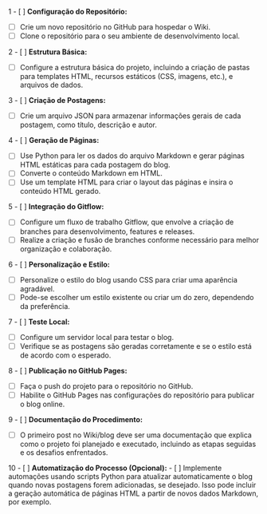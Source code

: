 1 - [ ] **Configuração do Repositório:**
   - [ ] Crie um novo repositório no GitHub para hospedar o Wiki.
   - [ ] Clone o repositório para o seu ambiente de desenvolvimento local.

2 - [ ] **Estrutura Básica:**
   - [ ] Configure a estrutura básica do projeto, incluindo a criação de pastas para templates HTML, recursos estáticos (CSS, imagens, etc.), e arquivos de dados.

3 - [ ] **Criação de Postagens:**
   - [ ] Crie um arquivo JSON para armazenar informações gerais de cada postagem, como título, descrição e autor.

4 - [ ] **Geração de Páginas:**
   - [ ] Use Python para ler os dados do arquivo Markdown e gerar páginas HTML estáticas para cada postagem do blog.
   - [ ] Converte o conteúdo Markdown em HTML.
   - [ ] Use um template HTML para criar o layout das páginas e insira o conteúdo HTML gerado.

5 - [ ] **Integração do Gitflow:**
   - [ ] Configure um fluxo de trabalho Gitflow, que envolve a criação de branches para desenvolvimento, features e releases.
   - [ ] Realize a criação e fusão de branches conforme necessário para melhor organização e colaboração.

6 - [ ] **Personalização e Estilo:**
   - [ ] Personalize o estilo do blog usando CSS para criar uma aparência agradável.
   - [ ] Pode-se escolher um estilo existente ou criar um do zero, dependendo da preferência.

7 - [ ] **Teste Local:**
   - [ ] Configure um servidor local para testar o blog.
   - [ ] Verifique se as postagens são geradas corretamente e se o estilo está de acordo com o esperado.

8 - [ ] **Publicação no GitHub Pages:**
   - [ ] Faça o push do projeto para o repositório no GitHub.
   - [ ] Habilite o GitHub Pages nas configurações do repositório para publicar o blog online.

9 - [ ] **Documentação do Procedimento:**
   - [ ] O primeiro post no Wiki/blog deve ser uma documentação que explica como o projeto foi planejado e executado, incluindo as etapas seguidas e os desafios enfrentados.

10 - [ ] **Automatização do Processo (Opcional):**
    - [ ] Implemente automações usando scripts Python para atualizar automaticamente o blog quando novas postagens forem adicionadas, se desejado. Isso pode incluir a geração automática de páginas HTML a partir de novos dados Markdown, por exemplo.
